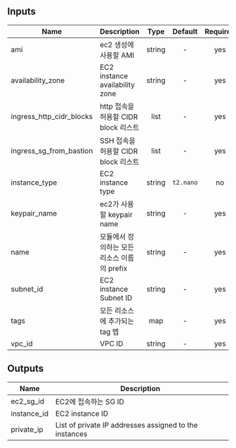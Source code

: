 ## Inputs

| Name | Description | Type | Default | Required |
|------|-------------|:----:|:-----:|:-----:|
| ami | ec2 생성에 사용할 AMI | string | - | yes |
| availability\_zone | EC2 instance availability zone | string | - | yes |
| ingress\_http\_cidr\_blocks | http 접속을 허용할 CIDR block 리스트 | list | - | yes |
| ingress\_sg\_from\_bastion | SSH 접속을 허용할 CIDR block 리스트 | list | - | yes |
| instance\_type | EC2 instance type | string | `t2.nano` | no |
| keypair\_name | ec2가 사용할 keypair name | string | - | yes |
| name | 모듈에서 정의하는 모든 리소스 이름의 prefix | string | - | yes |
| subnet\_id | EC2 instance Subnet ID | string | - | yes |
| tags | 모든 리소스에 추가되는 tag 맵 | map | - | yes |
| vpc\_id | VPC ID | string | - | yes |

## Outputs

| Name | Description |
|------|-------------|
| ec2\_sg\_id | EC2에 접속하는 SG ID |
| instance\_id | EC2 instance ID |
| private\_ip | List of private IP addresses assigned to the instances |

